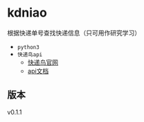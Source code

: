 kdniao
=============
根据快递单号查找快递信息（只可用作研究学习）

* `python3`
* `快递鸟api`
    * [快递鸟官网](http://www.kdniao.com/)
    * [api文档](http://www.kdniao.com/api-track)

## 版本
v0.1.1
